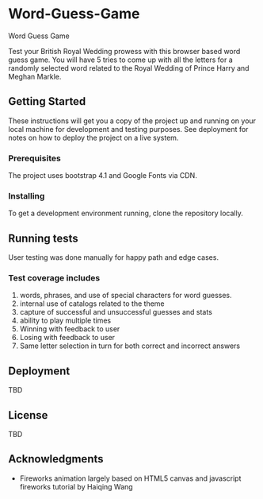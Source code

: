 # Word-Guess-Game
Word Guess Game

Test your British Royal Wedding prowess with this browser based word guess game.  You will have 5 tries to come up with all the letters for a randomly selected word related to the Royal Wedding of Prince Harry and Meghan Markle.

## Getting Started

These instructions will get you a copy of the project up and running on your local machine for development and testing purposes. See deployment for notes on how to deploy the project on a live system.

### Prerequisites

The project uses bootstrap 4.1 and Google Fonts via CDN. 

### Installing

To get a development environment running, clone the repository locally.

## Running tests

User testing was done manually for happy path and edge cases.

### Test coverage includes

1. words, phrases, and use of special characters for word guesses.
2. internal use of catalogs related to the theme
3. capture of successful and unsuccessful guesses and stats
4. ability to play multiple times
5. Winning with feedback to user
6. Losing with feedback to user
7. Same letter selection in turn for both correct and incorrect answers


## Deployment

TBD

## License

TBD

## Acknowledgments

* Fireworks animation largely based on HTML5 canvas and javascript fireworks tutorial by Haiqing Wang

